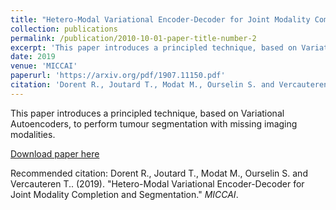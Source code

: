 ```yaml
---
title: "Hetero-Modal Variational Encoder-Decoder for Joint Modality Completion and Segmentation"
collection: publications
permalink: /publication/2010-10-01-paper-title-number-2
excerpt: 'This paper introduces a principled technique, based on Variational Autoencoders, to perform tumour segmentation with missing imaging modalities.'
date: 2019
venue: 'MICCAI'
paperurl: 'https://arxiv.org/pdf/1907.11150.pdf'
citation: 'Dorent R., Joutard T., Modat M., Ourselin S. and Vercauteren T.. (2019). &quot;Hetero-Modal Variational Encoder-Decoder for Joint Modality Completion and Segmentation.&quot; <i>MICCAI</i>.'
---
```

This paper introduces a principled technique, based on Variational Autoencoders, to perform tumour segmentation with missing imaging modalities.

[Download paper here](https://arxiv.org/pdf/1907.11150.pdf)

Recommended citation: Dorent R., Joutard T., Modat M., Ourselin S. and Vercauteren T.. (2019). &quot;Hetero-Modal Variational Encoder-Decoder for Joint Modality Completion and Segmentation.&quot; <i>MICCAI</i>.
